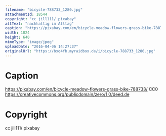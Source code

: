 ```yaml
---
filename: "bicycle-788733_1280.jpg"
attachmentId: 18544
copyright: "cc jill111/ pixabay"
altText: "nachhaltig im Alltag"
caption: "https://pixabay.com/en/bicycle-meadow-flowers-grass-bike-788733/\nCC0\nhttps://creativecommons.org/publicdomain/zero/1.0/deed.de"
width: 1024
height: 640
mimeType: "image/jpeg"
uploadDate: "2016-04-06 14:27:37"
originalUrl: "https://bxq4fb.myraidbox.de/i/bicycle-788733_1280.jpg"
---
```


# Caption

https://pixabay.com/en/bicycle-meadow-flowers-grass-bike-788733/
CC0
https://creativecommons.org/publicdomain/zero/1.0/deed.de

# Copyright

cc jill111/ pixabay
